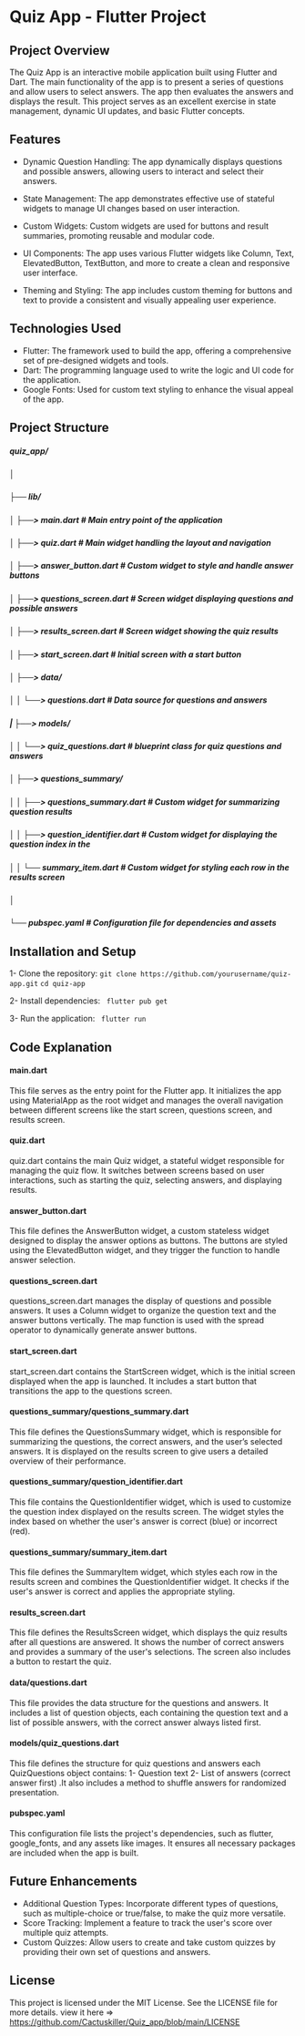 # Quiz App - Flutter Project

## Project Overview

The Quiz App is an interactive mobile application built using Flutter and Dart. The main functionality of the app is to present a series of questions and allow users to select answers. The app then evaluates the answers and displays the result. This project serves as an excellent exercise in state management, dynamic UI updates, and basic Flutter concepts.

## Features
- Dynamic Question Handling: The app dynamically displays questions and possible answers, allowing users to interact and select their answers.

- State Management: The app demonstrates effective use of stateful widgets to manage UI changes based on user interaction.
   
- Custom Widgets: Custom widgets are used for buttons and result summaries, promoting reusable and modular code.

- UI Components: The app uses various Flutter widgets like Column, Text, ElevatedButton, TextButton, and more to create a clean and responsive user interface.

- Theming and Styling: The app includes custom theming for buttons and text to provide a consistent and visually appealing user experience.

## Technologies Used 

- Flutter: The framework used to build the app, offering a comprehensive set of pre-designed widgets and tools.
- Dart: The programming language used to write the logic and UI code for the application.
- Google Fonts: Used for custom text styling to enhance the visual appeal of the app.

## Project Structure

##### quiz_app/
##### │
##### ├── lib/
##### │   ├──> main.dart                               # Main entry point of the application
##### │   ├──> quiz.dart                               # Main widget handling the layout and navigation
##### │   ├──> answer_button.dart                      # Custom widget to style and handle answer buttons
##### │   ├──> questions_screen.dart                   # Screen widget displaying questions and possible answers
##### │   ├──> results_screen.dart                     # Screen widget showing the quiz results
##### │   ├──> start_screen.dart                       # Initial screen with a start button
##### │   ├──> data/
##### │   │   └──> questions.dart                      # Data source for questions and answers
##### |   ├──> models/
##### │   │   └──> quiz_questions.dart                 # blueprint class for quiz questions and answers 
##### │   ├──> questions_summary/
##### │   │   ├──> questions_summary.dart              # Custom widget for summarizing question results
##### │   │   ├──> question_identifier.dart            # Custom widget for displaying the question index in the 
##### │   │   └── summary_item.dart                    # Custom widget for styling each row in the results screen
##### │
##### └── pubspec.yaml                                 # Configuration file for dependencies and assets
   
## Installation and Setup
1- Clone the repository:
```git clone https://github.com/yourusername/quiz-app.git```
```cd quiz-app```

2- Install dependencies:
``` flutter pub get```

3- Run the application:
``` flutter run```
## Code Explanation

#### main.dart 
This file serves as the entry point for the Flutter app. It initializes the app using MaterialApp as the root widget and manages the overall navigation between different screens like the start screen, questions screen, and results screen.

#### quiz.dart
quiz.dart contains the main Quiz widget, a stateful widget responsible for managing the quiz flow. It switches between screens based on user interactions, such as starting the quiz, selecting answers, and displaying results.

#### answer_button.dart
This file defines the AnswerButton widget, a custom stateless widget designed to display the answer options as buttons. The buttons are styled using the ElevatedButton widget, and they trigger the function to handle answer selection.

#### questions_screen.dart
questions_screen.dart manages the display of questions and possible answers. It uses a Column widget to organize the question text and the answer buttons vertically. The map function is used with the spread operator to dynamically generate answer buttons.

#### start_screen.dart
start_screen.dart contains the StartScreen widget, which is the initial screen displayed when the app is launched. It includes a start button that transitions the app to the questions screen.

#### questions_summary/questions_summary.dart
This file defines the QuestionsSummary widget, which is responsible for summarizing the questions, the correct answers, and the user’s selected answers. It is displayed on the results screen to give users a detailed overview of their performance.

#### questions_summary/question_identifier.dart
This file contains the QuestionIdentifier widget, which is used to customize the question index displayed on the results screen. The widget styles the index based on whether the user's answer is correct (blue) or incorrect (red).

#### questions_summary/summary_item.dart
This file defines the SummaryItem widget, which styles each row in the results screen and combines the QuestionIdentifier widget. It checks if the user's answer is correct and applies the appropriate styling.

#### results_screen.dart
This file defines the ResultsScreen widget, which displays the quiz results after all questions are answered. It shows the number of correct answers and provides a summary of the user's selections. The screen also includes a button to restart the quiz.

#### data/questions.dart
This file provides the data structure for the questions and answers. It includes a list of question objects, each containing the question text and a list of possible answers, with the correct answer always listed first.

#### models/quiz_questions.dart
This file defines the structure for quiz questions and answers each QuizQuestions object contains: 1- Question text 2- List of answers (correct answer first) .It also includes a method to shuffle answers for randomized presentation.

#### pubspec.yaml
This configuration file lists the project's dependencies, such as flutter, google_fonts, and any assets like images. It ensures all necessary packages are included when the app is built.


## Future Enhancements
- Additional Question Types: Incorporate different types of questions, such as multiple-choice or true/false, to make the quiz more versatile.
- Score Tracking: Implement a feature to track the user's score over multiple quiz attempts.
- Custom Quizzes: Allow users to create and take custom quizzes by providing their own set of questions and answers.

## License
  This project is licensed under the MIT License. See the LICENSE file for more details.
  view it here => https://github.com/Cactuskiller/Quiz_app/blob/main/LICENSE


